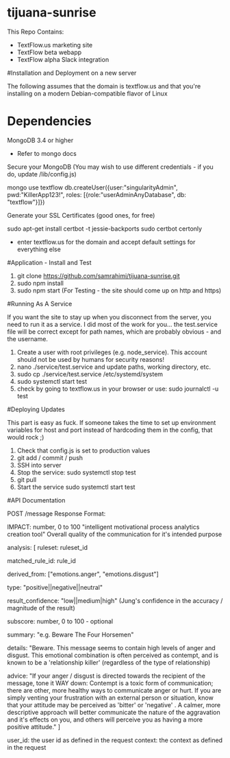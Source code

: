 # tijuana-sunrise

This Repo Contains:

- TextFlow.us marketing site
- TextFlow beta webapp
- TextFlow alpha Slack integration

#Installation and Deployment on a new server

The following assumes that the domain is textflow.us and that you're 
installing on a modern Debian-compatible flavor of Linux

# Dependencies

MongoDB 3.4 or higher
- Refer to mongo docs

Secure your MongoDB (You may wish to use different credentials - if you do, update /lib/config.js)

mongo
use textflow
db.createUser({user:"singularityAdmin", pwd:"KillerApp123!", roles: [{role:"userAdminAnyDatabase", db: "textflow"}]})


Generate your SSL Certificates (good ones, for free)

sudo apt-get install certbot -t jessie-backports
sudo certbot certonly
- enter textflow.us for the domain and accept default settings for everything else

#Application - Install and Test
1. git clone https://github.com/samrahimi/tijuana-sunrise.git
2. sudo npm install
3. sudo npm start (For Testing - the site should come up on http and https)

#Running As A Service

If you want the site to stay up when you disconnect from the server, you need to run it as a service.
I did most of the work for you... the test.service file will be correct except for 
path names, which are probably obvious - and the username.


1. Create a user with root privileges (e.g. node_service). This account should not be used by humans for security reasons!
2. nano ./service/test.service and update paths, working directory, etc.
2. sudo cp ./service/test.service /etc/systemd/system
3. sudo systemctl start test
4. check by going to textflow.us in your browser or use: sudo journalctl -u test



#Deploying Updates

This part is easy as fuck. If someone takes the time to 
set up environment variables for host and port instead of 
hardcoding them in the config, that would rock ;)

1. Check that config.js is set to production values
2. git add / commit / push 
3. SSH into server
4. Stop the service: sudo systemctl stop test
5. git pull
6. Start the service sudo systemctl start test

#API Documentation

  POST /message Response Format:
 
  IMPACT: number, 0 to 100
  "intelligent motivational process analytics creation tool"
  Overall quality of the communication for it's intended purpose
  
  analysis: [
   ruleset: ruleset_id

   matched_rule_id: rule_id

   derived_from: ["emotions.anger", "emotions.disgust"]

   type: "positive||negative||neutral"

   result_confidence: "low||medium|high" (Jung's confidence in the accuracy / magnitude of the result)

   subscore: number, 0 to 100 - optional

   summary: "e.g. Beware The Four Horsemen"
  
   details: "Beware. This message seems to contain high levels of anger and disgust. This emotional combination is often perceived as 
   contempt, and is known to be a 'relationship killer' (regardless of the type of relationship)
  
   advice: "If your anger / disgust is directed towards the recipient of the message, tone it WAY down: Contempt is a toxic form of communication;
   there are other, more healthy ways to communicate anger or hurt. If you are simply venting your frustration with an external person or situation, 
   know that your attitude may be perceived as 'bitter' or 'negative' . A calmer, more descriptive approach will better communicate the nature 
   of the aggravation and it's effects on you, and others will perceive you as having a more positive attitude."
  ]

  user_id: the user id as defined in the request
  context: the context as defined in the request 
  
 

